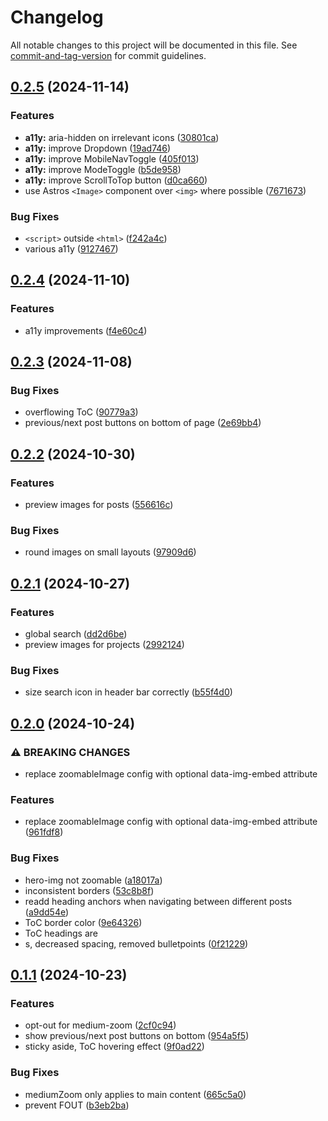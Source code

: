 # Changelog

All notable changes to this project will be documented in this file. See [commit-and-tag-version](https://github.com/absolute-version/commit-and-tag-version) for commit guidelines.

## [0.2.5](https://github.com/FjellOverflow/nordlys/compare/v0.2.4...v0.2.5) (2024-11-14)

### Features

- **a11y:** aria-hidden on irrelevant icons ([30801ca](https://github.com/FjellOverflow/nordlys/commit/30801cafd0331996c29c4a9437c904186336ea2c))
- **a11y:** improve Dropdown ([19ad746](https://github.com/FjellOverflow/nordlys/commit/19ad7466d40139235866b4fc8bf72502bd4cd13c))
- **a11y:** improve MobileNavToggle ([405f013](https://github.com/FjellOverflow/nordlys/commit/405f013948b0771f2ea8f78e80ff310d4e22e7f2))
- **a11y:** improve ModeToggle ([b5de958](https://github.com/FjellOverflow/nordlys/commit/b5de9587a70a89cff3a2788e24b1cae906525034))
- **a11y:** improve ScrollToTop button ([d0ca660](https://github.com/FjellOverflow/nordlys/commit/d0ca66031f5379e59acd659c5d491a312df4ed64))
- use Astros `<Image>` component over `<img>` where possible ([7671673](https://github.com/FjellOverflow/nordlys/commit/7671673f5d4669c5d822969d2c6052f40a2ada52))

### Bug Fixes

- `<script>` outside `<html>` ([f242a4c](https://github.com/FjellOverflow/nordlys/commit/f242a4cf92c323ec12212d1a3bd400734133a8e1))
- various a11y ([9127467](https://github.com/FjellOverflow/nordlys/commit/9127467c5362db99eb4fea7ae8d03d2e355b6a68))

## [0.2.4](https://github.com/FjellOverflow/nordlys/compare/v0.2.3...v0.2.4) (2024-11-10)

### Features

- a11y improvements ([f4e60c4](https://github.com/FjellOverflow/nordlys/commit/f4e60c447a57f1df4914696d6dc281d501fe0f01))

## [0.2.3](https://github.com/FjellOverflow/nordlys/compare/v0.2.2...v0.2.3) (2024-11-08)

### Bug Fixes

- overflowing ToC ([90779a3](https://github.com/FjellOverflow/nordlys/commit/90779a3e597b32039004a7b3c9e2c6e46eb80dc0))
- previous/next post buttons on bottom of page ([2e69bb4](https://github.com/FjellOverflow/nordlys/commit/2e69bb4f23bc9904a27294ed83d03e94d315491e))

## [0.2.2](https://github.com/FjellOverflow/nordlys/compare/v0.2.1...v0.2.2) (2024-10-30)

### Features

- preview images for posts ([556616c](https://github.com/FjellOverflow/nordlys/commit/556616c0fb3423c06e81bef5d3824ae2c29b9ea4))

### Bug Fixes

- round images on small layouts ([97909d6](https://github.com/FjellOverflow/nordlys/commit/97909d6c2006e2372a4bb2d1e44f847b60162964))

## [0.2.1](https://github.com/FjellOverflow/nordlys/compare/v0.2.0...v0.2.1) (2024-10-27)

### Features

- global search ([dd2d6be](https://github.com/FjellOverflow/nordlys/commit/dd2d6be5c173715dd96635ef1ab7fee93d84ff81))
- preview images for projects ([2992124](https://github.com/FjellOverflow/nordlys/commit/29921243ecbcee25ddd81cd8f2ee2b3f0b8c4857))

### Bug Fixes

- size search icon in header bar correctly ([b55f4d0](https://github.com/FjellOverflow/nordlys/commit/b55f4d08c5f4c945138706a7e064d2fe4231ac30))

## [0.2.0](https://github.com/FjellOverflow/nordlys/compare/v0.1.1...v0.2.0) (2024-10-24)

### ⚠ BREAKING CHANGES

- replace zoomableImage config with optional data-img-embed attribute

### Features

- replace zoomableImage config with optional data-img-embed attribute ([961fdf8](https://github.com/FjellOverflow/nordlys/commit/961fdf88e133868f27a59fb8f3d691e2a76ba5c5))

### Bug Fixes

- hero-img not zoomable ([a18017a](https://github.com/FjellOverflow/nordlys/commit/a18017ad155c7a780f7ca455698855fe9374e051))
- inconsistent borders ([53c8b8f](https://github.com/FjellOverflow/nordlys/commit/53c8b8f0cb24779aabccffa1bcdfa87c63f07c39))
- readd heading anchors when navigating between different posts ([a9dd54e](https://github.com/FjellOverflow/nordlys/commit/a9dd54e2b3aca12e554baff1be8dd15bbb9731e7))
- ToC border color ([9e64326](https://github.com/FjellOverflow/nordlys/commit/9e643265741a6dcab0e2572c0ee31b19b0d8b936))
- ToC headings are <li>s, decreased spacing, removed bulletpoints ([0f21229](https://github.com/FjellOverflow/nordlys/commit/0f21229d077a1f40a3a4aeb6dcdcf3ae75c887d6))

## [0.1.1](https://github.com/FjellOverflow/nordlys/compare/v0.1.0...v0.1.1) (2024-10-23)

### Features

- opt-out for medium-zoom ([2cf0c94](https://github.com/FjellOverflow/nordlys/commit/2cf0c943748f91cfec1deedbd8c9b2c6e1a507d0))
- show previous/next post buttons on bottom ([954a5f5](https://github.com/FjellOverflow/nordlys/commit/954a5f5ece9ad5a73f4ffd6c5b67a02ec02c84e4))
- sticky aside, ToC hovering effect ([9f0ad22](https://github.com/FjellOverflow/nordlys/commit/9f0ad22edaae76132e46cf9e81592517f1c88888))

### Bug Fixes

- mediumZoom only applies to main content ([665c5a0](https://github.com/FjellOverflow/nordlys/commit/665c5a02461727da99de689b16c00418396f0834))
- prevent FOUT ([b3eb2ba](https://github.com/FjellOverflow/nordlys/commit/b3eb2ba6f3f065b41f939f71b0d2f405d0cdd410))
